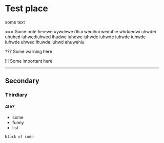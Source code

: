 # Test place

some text 

=== 
    Some note herewe uywdewe dhui wedihui weduhie whduedwi uhwdei uhuhed iuhwediuhwed ihudwe iuhdwe iuhwde iuhwde iuhwde iuhwde iuhwde uhwed ihuwde iuhwd ehuwehiu

??? 
    Some warning here

!!! 
    Some important here

___

## Secondary

### Thirdiary

#### 4th?

- some
- funny
- list

```code
block of code
```